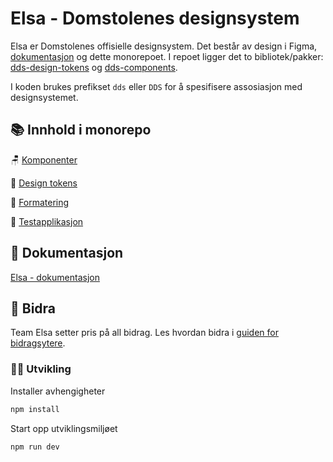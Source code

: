 # Elsa - Domstolenes designsystem

Elsa er Domstolenes offisielle designsystem. Det består av design i Figma, [dokumentasjon](https://design.domstol.no/) og dette monorepoet. I repoet ligger det to bibliotek/pakker: [dds-design-tokens](https://www.npmjs.com/package/@norges-domstoler/dds-design-tokens) og [dds-components](https://www.npmjs.com/package/@norges-domstoler/dds-components).

I koden brukes prefikset `dds` eller `DDS` for å spesifisere assosiasjon med designsystemet.

## 📚 Innhold i monorepo

🪑 [Komponenter](packages/components/README.md)

🎨 [Design tokens](packages/tokens/README.md)

📕 [Formatering](packages/formatting/README.md)

🧪 [Testapplikasjon](apps/testapp/README.md)

## 📖 Dokumentasjon

[Elsa - dokumentasjon](https://design.domstol.no/)

## 🤝 Bidra

Team Elsa setter pris på all bidrag. Les hvordan bidra i [guiden for bidragsytere](https://design.domstol.no/987b33f71/p/34c962-hvordan-bidra/b/603442).

### 🧑‍💻 Utvikling

Installer avhengigheter

```bash
npm install
```

Start opp utviklingsmiljøet

```bash
npm run dev
```
